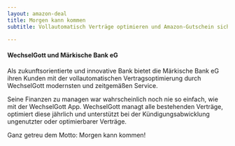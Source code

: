 ```yaml
---
layout: amazon-deal 
title: Morgen kann kommen 
subtitle: Vollautomatisch Verträge optimieren und Amazon-Gutschein sichern

---
```


#### WechselGott und Märkische Bank eG

Als zukunftsorientierte und innovative Bank bietet die Märkische Bank eG ihren Kunden mit der vollautomatischen
Vertragsoptimierung durch WechselGott modernsten und zeitgemäßen Service.

Seine Finanzen zu managen war wahrscheinlich noch nie so einfach, wie mit der WechselGott App. WechselGott managt alle
bestehenden Verträge, optimiert diese jährlich und unterstützt bei der Kündigungsabwicklung ungenutzter oder
optimierbarer Verträge.

Ganz getreu dem Motto: Morgen kann kommen!


